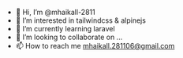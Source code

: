 - 👋 Hi, I’m @mhaikall-2811
- 👀 I’m interested in tailwindcss & alpinejs
- 🌱 I’m currently learning laravel
- 💞️ I’m looking to collaborate on ...
- 📫 How to reach me mhaikall.281106@gmail.com

<!---
mhaikall-2811/mhaikall-2811 is a ✨ special ✨ repository because its `README.md` (this file) appears on your GitHub profile.
You can click the Preview link to take a look at your changes.
--->
